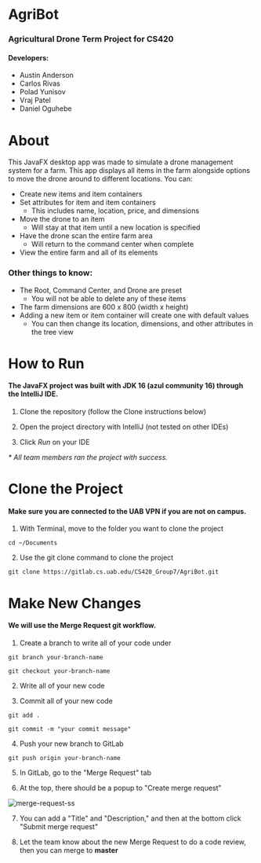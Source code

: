 # AgriBot

### Agricultural Drone Term Project for CS420

#### Developers:
* Austin Anderson
* Carlos Rivas
* Polad Yunisov
* Vraj Patel
* Daniel Oguhebe

# About

This JavaFX desktop app was made to simulate a drone management
system for a farm. This app displays all items in the farm alongside
options to move the drone around to different locations. You can:

- Create new items and item containers
- Set attributes for item and item containers
  - This includes name, location, price, and dimensions
- Move the drone to an item
  - Will stay at that item until a new location is specified
- Have the drone scan the entire farm area
  - Will return to the command center when complete
- View the entire farm and all of its elements

### Other things to know:
- The Root, Command Center, and Drone are preset
  - You will not be able to delete any of these items
- The farm dimensions are 600 x 800 (width x height)
- Adding a new item or item container will create one with default values
  - You can then change its location, dimensions, and other attributes in the tree view

# How to Run
#### The JavaFX project was built with JDK 16 (azul community 16) through the IntelliJ IDE.

1) Clone the repository (follow the Clone instructions below)


2) Open the project directory with IntelliJ (not tested on other IDEs)


3) Click *Run* on your IDE

*\* All team members ran the project with success.*

# Clone the Project
#### Make sure you are connected to the UAB VPN if you are not on campus.
1) With Terminal, move to the folder you want to clone the project
```
cd ~/Documents
```
2) Use the git clone command to clone the project
```
git clone https://gitlab.cs.uab.edu/CS420_Group7/AgriBot.git
```

# Make New Changes
#### We will use the Merge Request git workflow.
1) Create a branch to write all of your code under
```
git branch your-branch-name

git checkout your-branch-name
```
2) Write all of your new code


3) Commit all of your new code
```
git add .

git commit -m "your commit message"
```
4) Push your new branch to GitLab
```
git push origin your-branch-name
```
5) In GitLab, go to the "Merge Request" tab


6) At the top, there should be a popup to "Create merge request"

![merge-request-ss](https://gitlab.cs.uab.edu/CS420_Group7/AgriBot/uploads/bba630771e9692130fe52e4b63621d20/merge-request-ss.png)


7) You can add a "Title" and "Description," and then at the bottom click "Submit merge request"


8) Let the team know about the new Merge Request to do a code review, then you can merge to **master**
